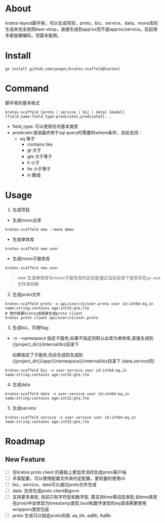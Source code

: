 # About

kratos-layout脚手架，可以生成项目，proto，biz，service，data。mono库的生成未完全依照beer-shop，直接生成到app/xx而不是app/xx/service。目前很多都是硬编码，但基本能用。

# Install

```shell
go install github.com/yoogoc/kratos-scaffold@lastest
```

# Command

脚手架的基本格式

```
kratos-scaffold [proto | service | biz | data] [model] [field_name:field_type:predicate1,predicate2]...
```

- field_type: 可以使用任何基本类型
- predicate:谓语最终用于sql query时需要的where条件，目前支持：
  - eq 等于
	- contains like
	- gt 大于
	- gte 大于等于
	- lt 小于
	- lte 小于等于
	- in 数组

# Usage

1. 生成项目

- 生成mono主库

```shell
kratos-scaffold new --mono demo
```

 - 生成单体库

```shell
kratos-scaffold new user
```

 - 生成mono子服务库

```shell
kratos-scaffold new user
```

> new 生成单体库与mono子服务库的区别是通过当前目录下是否存在`go.mod`文件来判断


2. 生成proto文件
```shell
kratos-scaffold proto -o api/user/v1/user.proto user id:int64:eq,in name:string:contains age:int32:gte,lte
# 暂时是要kratos或直接生成proto client
kratos proto client api/user/v1/user.proto
```
3. 生成biz。可用flag:
- -n --namespace 指定子服务,如果不指定则默认此库为单体库,直接生成到{{project_dir}}/internal/biz目录下

  如果指定了子服务,则会生成到生成到{{project_dir}}/app/{{namespace}}/internal/biz目录下
  (data,service同)

```shell
kratos-scaffold biz -n user-service user id:int64:eq,in name:string:contains age:int32:gte,lte
```
4. 生成data
```shell
kratos-scaffold data -n user-service user id:int64:eq,in name:string:contains age:int32:gte,lte
```
5. 生成service
```shell
kratos-scaffold service -n user-service user id:int64:eq,in name:string:contains age:int32:gte,lte
```

# Roadmap

## New Feature
- [ ] 在kratos proto client 的基础上更加灵活的生成proto客户端
- [ ] 丰富配置，可以使用配置文件来约定配置，更轻量的使用cli
- [ ] biz，service，data可以通过proto文件生成
- [ ] data: 支持生成proto client和gorm
- [ ] 支持更多类型, 目前只有字符型和数字型, 需支持time等动态类型,如time类型在proto中会体现为timestamp类型,bool和数字类型的eq谓语需要使用wrappers类型包装
- [ ] proto 生成可以指定proto风格: aa_bb, aaBb, AaBb

